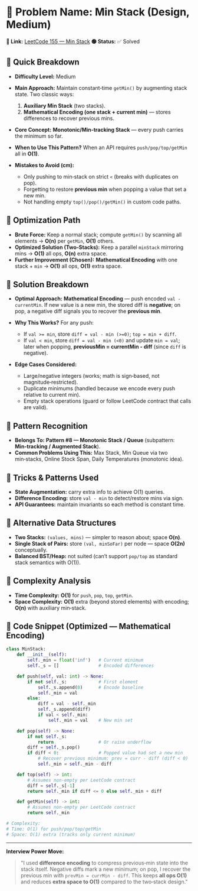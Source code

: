 # 🔹 Problem Name: Min Stack (Design, Medium)

**🔗 Link:** [LeetCode 155 — Min Stack](https://leetcode.com/problems/min-stack/)
**🟢 Status:** ✅ Solved

## 🔹 Quick Breakdown

* **Difficulty Level:** Medium
* **Main Approach:** Maintain constant‑time `getMin()` by augmenting stack state. Two classic ways:

    1. **Auxiliary Min Stack** (two stacks).
    2. **Mathematical Encoding (one stack + current min)** — stores differences to recover previous mins.
* **Core Concept:** **Monotonic/Min‑tracking Stack** — every push carries the minimum so far.
* **When to Use This Pattern?** When an API requires `push/pop/top/getMin` all in **O(1)**.
* **Mistakes to Avoid (cm):**

    * Only pushing to min‑stack on strict `<` (breaks with duplicates on pop).
    * Forgetting to restore **previous min** when popping a value that set a new min.
    * Not handling empty `top()/pop()/getMin()` in custom code paths.

## 🔹 Optimization Path

* **Brute Force:** Keep a normal stack; compute `getMin()` by scanning all elements → **O(n)** per `getMin`, **O(1)** others.
* **Optimized Solution (Two‑Stacks):** Keep a parallel `minStack` mirroring mins → **O(1)** all ops, **O(n)** extra space.
* **Further Improvement (Chosen):** **Mathematical Encoding** with one stack + `min` → **O(1)** all ops, **O(1)** extra space.

## 🔹 Solution Breakdown

* **Optimal Approach:** **Mathematical Encoding** — push encoded `val - currentMin`. If new value is a new min, the stored diff is **negative**; on pop, a negative diff signals you to recover the **previous min**.
* **Why This Works?** For any push:

    * If `val >= min`, store `diff = val - min (>=0)`; `top = min + diff`.
    * If `val < min`, store `diff = val - min (<0)` and update `min = val`; later when popping, **previousMin = currentMin - diff** (since `diff` is negative).
* **Edge Cases Considered:**

    * Large/negative integers (works; math is sign‑based, not magnitude‑restricted).
    * Duplicate minimums (handled because we encode every push relative to current min).
    * Empty stack operations (guard or follow LeetCode contract that calls are valid).

## 🔹 Pattern Recognition

* **Belongs To:** **Pattern #8 — Monotonic Stack / Queue** (subpattern: **Min‑tracking / Augmented Stack**).
* **Common Problems Using This:** Max Stack, Min Queue via two min‑stacks, Online Stock Span, Daily Temperatures (monotonic idea).

## 🔹 Tricks & Patterns Used

* **State Augmentation:** carry extra info to achieve O(1) queries.
* **Difference Encoding:** store `val - min` to detect/restore mins via sign.
* **API Guarantees:** maintain invariants so each method is constant time.

## 🔹 Alternative Data Structures

* **Two Stacks:** `(values, mins)` — simpler to reason about; space **O(n)**.
* **Single Stack of Pairs:** store `(val, minSoFar)` per node — space **O(2n)** conceptually.
* **Balanced BST/Heap:** not suited (can’t support `pop/top` as standard stack semantics with O(1)).

## 🔹 Complexity Analysis

* **Time Complexity:** **O(1)** for `push`, `pop`, `top`, `getMin`.
* **Space Complexity:** **O(1)** extra (beyond stored elements) with encoding; **O(n)** with auxiliary min‑stack.

## 🔹 Code Snippet (Optimized — Mathematical Encoding)

```python
class MinStack:
    def __init__(self):
        self._min = float('inf')   # Current minimum
        self._s = []               # Encoded differences

    def push(self, val: int) -> None:
        if not self._s:            # First element
            self._s.append(0)      # Encode baseline
            self._min = val
        else:
            diff = val - self._min
            self._s.append(diff)
            if val < self._min:
                self._min = val    # New min set

    def pop(self) -> None:
        if not self._s:
            return                 # Or raise underflow
        diff = self._s.pop()
        if diff < 0:               # Popped value had set a new min
            # Recover previous minimum: prev = curr - diff (diff < 0)
            self._min = self._min - diff

    def top(self) -> int:
        # Assumes non-empty per LeetCode contract
        diff = self._s[-1]
        return self._min if diff <= 0 else self._min + diff

    def getMin(self) -> int:
        # Assumes non-empty per LeetCode contract
        return self._min

# Complexity:
# Time: O(1) for push/pop/top/getMin
# Space: O(1) extra (tracks only current minimum)
```

---

**Interview Power Move:**

> "I used **difference encoding** to compress previous‑min state into the stack itself. Negative diffs mark a new minimum; on pop, I recover the previous min with `prevMin = currMin - diff`. This keeps **all ops O(1)** and reduces **extra space to O(1)** compared to the two‑stack design."
